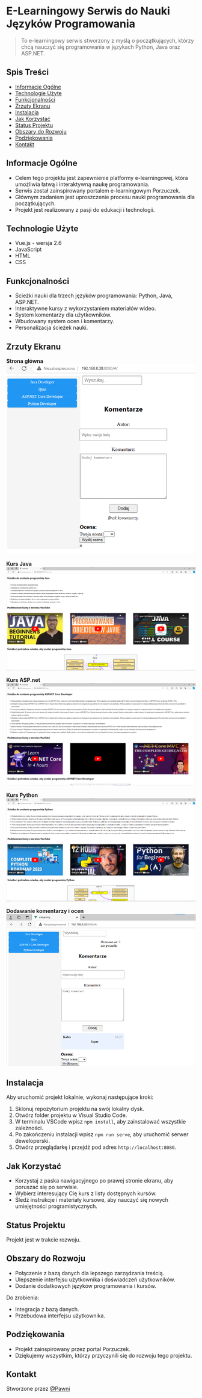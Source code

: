 # E-Learningowy Serwis do Nauki Języków Programowania

> To e-learningowy serwis stworzony z myślą o początkujących, którzy chcą nauczyć się programowania w językach Python, Java oraz ASP.NET.

## Spis Treści
* [Informacje Ogólne](#informacje-ogólne)
* [Technologie Użyte](#technologie-użyte)
* [Funkcjonalności](#funkcjonalności)
* [Zrzuty Ekranu](#zrzuty-ekranu)
* [Instalacja](#instalacja)
* [Jak Korzystać](#jak-korzystać)
* [Status Projektu](#status-projektu)
* [Obszary do Rozwoju](#obszary-do-rozwoju)
* [Podziękowania](#podziękowania)
* [Kontakt](#kontakt)

## Informacje Ogólne
- Celem tego projektu jest zapewnienie platformy e-learningowej, która umożliwia łatwą i interaktywną naukę programowania.
- Serwis został zainspirowany portalem e-learningowym Porzuczek.
- Głównym zadaniem jest uproszczenie procesu nauki programowania dla początkujących.
- Projekt jest realizowany z pasji do edukacji i technologii.

## Technologie Użyte
- Vue.js - wersja 2.6
- JavaScript
- HTML
- CSS

## Funkcjonalności
- Ścieżki nauki dla trzech języków programowania: Python, Java, ASP.NET.
- Interaktywne kursy z wykorzystaniem materiałów wideo.
- System komentarzy dla użytkowników.
- Wbudowany system ocen i komentarzy.
- Personalizacja ścieżek nauki.

## Zrzuty Ekranu

**Strona główna**
![Strona główna](Screenshots/s1.png)

**Kurs Java**
![Kurs Java](Screenshots/s2.png)

**Kurs ASP.net**
![Kurs ASP.net](Screenshots/s3.png)

**Kurs Python**
![Kurs Python](Screenshots/s4.png)

**Dodawanie komentarzy i ocen**
![Dodawanie komentarzy i ocen](Screenshots/s5.png)

## Instalacja
Aby uruchomić projekt lokalnie, wykonaj następujące kroki:
1. Sklonuj repozytorium projektu na swój lokalny dysk.
2. Otwórz folder projektu w Visual Studio Code.
3. W terminalu VSCode wpisz `npm install`, aby zainstalować wszystkie zależności.
4. Po zakończeniu instalacji wpisz `npm run serve`, aby uruchomić serwer deweloperski.
5. Otwórz przeglądarkę i przejdź pod adres `http://localhost:8080`.

## Jak Korzystać
- Korzystaj z paska nawigacyjnego po prawej stronie ekranu, aby poruszać się po serwisie.
- Wybierz interesujący Cię kurs z listy dostępnych kursów.
- Śledź instrukcje i materiały kursowe, aby nauczyć się nowych umiejętności programistycznych.

## Status Projektu
Projekt jest w trakcie rozwoju.

## Obszary do Rozwoju
- Połączenie z bazą danych dla lepszego zarządzania treścią.
- Ulepszenie interfejsu użytkownika i doświadczeń użytkowników.
- Dodanie dodatkowych języków programowania i kursów.

Do zrobienia:
- Integracja z bazą danych.
- Przebudowa interfejsu użytkownika.

## Podziękowania
- Projekt zainspirowany przez portal Porzuczek.
- Dziękujemy wszystkim, którzy przyczynili się do rozwoju tego projektu.

## Kontakt
Stworzone przez [@Pawni](https://github.com/Pawgni)
